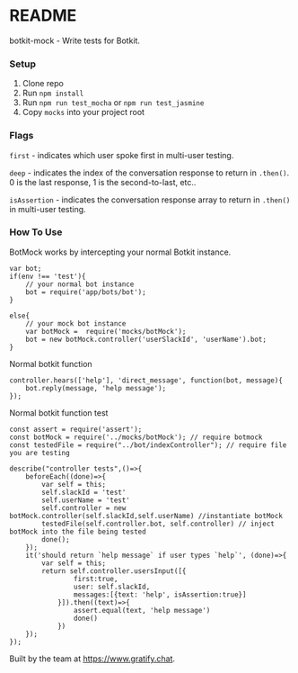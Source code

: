 # README #

botkit-mock - Write tests for Botkit.

### Setup ###

1. Clone repo
2. Run `npm install`
3. Run `npm run test_mocha` or `npm run test_jasmine`
4. Copy `mocks` into your project root

### Flags ###
`first` - indicates which user spoke first in multi-user testing.

`deep` - indicates the index of the conversation response to return in `.then()`. 0 is the last response, 1 is the second-to-last, etc..

`isAssertion` - indicates the conversation response array to return in `.then()` in multi-user testing. 

### How To Use ###

BotMock works by intercepting your normal Botkit instance.

```
var bot;
if(env !== 'test'){
    // your normal bot instance
    bot = require('app/bots/bot');
}

else{
    // your mock bot instance
    var botMock =  require('mocks/botMock');
    bot = new botMock.controller('userSlackId', 'userName').bot;
}
```

Normal botkit function

```
controller.hears(['help'], 'direct_message', function(bot, message){
    bot.reply(message, 'help message');
});
```

Normal botkit function test

```
const assert = require('assert');
const botMock = require('../mocks/botMock'); // require botmock
const testedFile = require("../bot/indexController"); // require file you are testing

describe("controller tests",()=>{
    beforeEach((done)=>{
        var self = this;
        self.slackId = 'test'
        self.userName = 'test'
        self.controller = new botMock.controller(self.slackId,self.userName) //instantiate botMock
        testedFile(self.controller.bot, self.controller) // inject botMock into the file being tested
        done();
    });
    it('should return `help message` if user types `help`', (done)=>{
    	var self = this;
    	return self.controller.usersInput([{
                first:true,
                user: self.slackId,
                messages:[{text: 'help', isAssertion:true}]
            }]).then((text)=>{
                assert.equal(text, 'help message')
                done()
            })
    });
});
```

Built by the team at https://www.gratify.chat.
